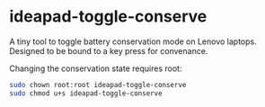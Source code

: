 # ideapad-toggle-conserve

A tiny tool to toggle battery conservation mode on Lenovo laptops. Designed to be bound to a key press for convenance.

Changing the conservation state requires root:

```sh
sudo chown root:root ideapad-toggle-conserve
sudo chmod u+s ideapad-toggle-conserve
```
